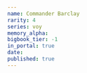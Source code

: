 ```yaml
---
name: Commander Barclay
rarity: 4
series: voy
memory_alpha:
bigbook_tier: -1
in_portal: true
date:
published: true
---
```



